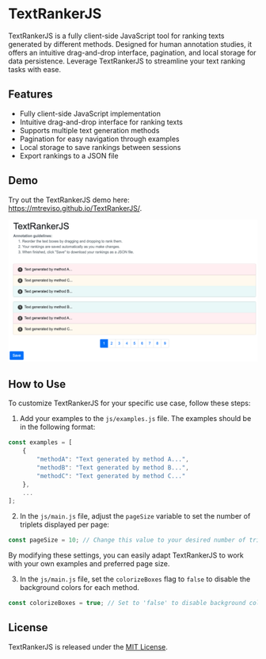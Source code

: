 # TextRankerJS

TextRankerJS is a fully client-side JavaScript tool for ranking texts generated by different methods. Designed for human annotation studies, it offers an intuitive drag-and-drop interface, pagination, and local storage for data persistence. Leverage TextRankerJS to streamline your text ranking tasks with ease.

## Features

- Fully client-side JavaScript implementation
- Intuitive drag-and-drop interface for ranking texts
- Supports multiple text generation methods
- Pagination for easy navigation through examples
- Local storage to save rankings between sessions
- Export rankings to a JSON file


## Demo

Try out the TextRankerJS demo here: https://mtreviso.github.io/TextRankerJS/.

![TextRankerJS Screenshot](screenshot.png "TextRankerJS Screenshot")



## How to Use

To customize TextRankerJS for your specific use case, follow these steps:

1. Add your examples to the `js/examples.js` file. The examples should be in the following format:

```javascript
const examples = [
    {
        "methodA": "Text generated by method A...",
        "methodB": "Text generated by method B...",
        "methodC": "Text generated by method C..."
    },
    ...
];
```

2. In the `js/main.js` file, adjust the `pageSize` variable to set the number of triplets displayed per page:

```javascript
const pageSize = 10; // Change this value to your desired number of triplets per page
```

By modifying these settings, you can easily adapt TextRankerJS to work with your own examples and preferred page size.

3. In the `js/main.js` file, set the `colorizeBoxes` flag to `false` to disable the background colors for each method.

```javascript
const colorizeBoxes = true; // Set to 'false' to disable background colors for method boxes
```


## License

TextRankerJS is released under the [MIT License](LICENSE).
